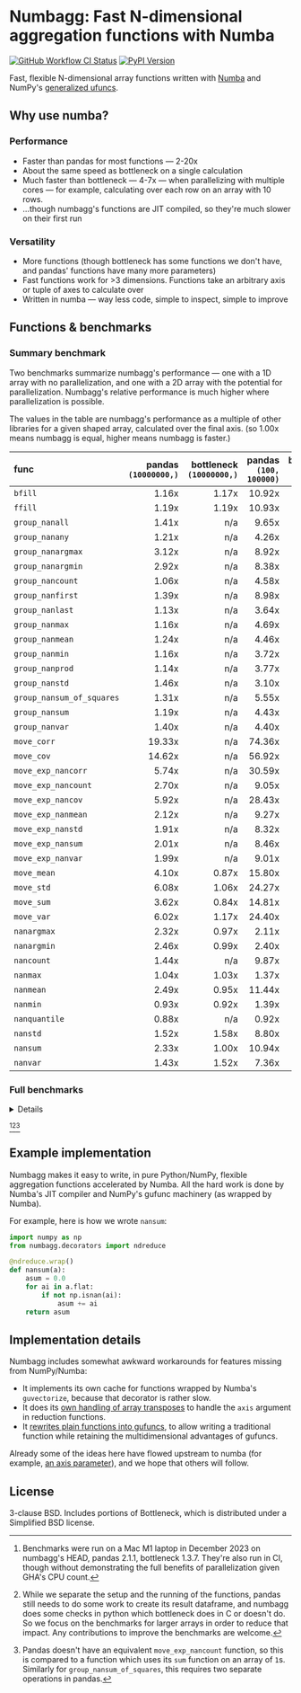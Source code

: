 # Numbagg: Fast N-dimensional aggregation functions with Numba

[![GitHub Workflow CI Status](https://img.shields.io/github/actions/workflow/status/numbagg/numbagg/test.yaml?branch=main&logo=github&style=for-the-badge)](https://github.com/numbagg/numbagg/actions/workflows/test.yaml)
[![PyPI Version](https://img.shields.io/pypi/v/numbagg?style=for-the-badge)](https://pypi.python.org/pypi/numbagg/)

Fast, flexible N-dimensional array functions written with
[Numba](https://github.com/numba/numba) and NumPy's [generalized
ufuncs](http://docs.scipy.org/doc/numpy/reference/c-api.generalized-ufuncs.html).

## Why use numba?

### Performance

- Faster than pandas for most functions — 2-20x
- About the same speed as bottleneck on a single calculation
- Much faster than bottleneck — 4-7x — when parallelizing with multiple cores — for
  example, calculating over each row on an array with 10 rows.
- ...though numbagg's functions are JIT compiled, so they're much slower on
  their first run

<!-- Disabled in #189, hopefully temporarily -->
<!-- The compilation is generally cached on disk[^4]. -->

### Versatility

- More functions (though bottleneck has some functions we don't have, and pandas' functions
  have many more parameters)
- Fast functions work for >3 dimensions. Functions take an arbitrary axis or
  tuple of axes to calculate over
- Written in numba — way less code, simple to inspect, simple to improve

## Functions & benchmarks

### Summary benchmark

Two benchmarks summarize numbagg's performance — one with a 1D array with no
parallelization, and one with a 2D array with the potential for parallelization.
Numbagg's relative performance is much higher where parallelization is possible.

The values in the table are numbagg's performance as a multiple of other libraries for a
given shaped array, calculated over the final axis. (so 1.00x means numbagg is equal,
higher means numbagg is faster.)

| func                      | pandas<br>`(10000000,)` | bottleneck<br>`(10000000,)` | pandas<br>`(100, 100000)` | bottleneck<br>`(100, 100000)` |
| :------------------------ | ----------------------: | --------------------------: | ------------------------: | ----------------------------: |
| `bfill`                   |                   1.16x |                       1.17x |                    10.92x |                         3.95x |
| `ffill`                   |                   1.19x |                       1.19x |                    10.93x |                         3.89x |
| `group_nanall`            |                   1.41x |                         n/a |                     9.65x |                           n/a |
| `group_nanany`            |                   1.21x |                         n/a |                     4.26x |                           n/a |
| `group_nanargmax`         |                   3.12x |                         n/a |                     8.92x |                           n/a |
| `group_nanargmin`         |                   2.92x |                         n/a |                     8.38x |                           n/a |
| `group_nancount`          |                   1.06x |                         n/a |                     4.58x |                           n/a |
| `group_nanfirst`          |                   1.39x |                         n/a |                     8.98x |                           n/a |
| `group_nanlast`           |                   1.13x |                         n/a |                     3.64x |                           n/a |
| `group_nanmax`            |                   1.16x |                         n/a |                     4.69x |                           n/a |
| `group_nanmean`           |                   1.24x |                         n/a |                     4.46x |                           n/a |
| `group_nanmin`            |                   1.16x |                         n/a |                     3.72x |                           n/a |
| `group_nanprod`           |                   1.14x |                         n/a |                     3.77x |                           n/a |
| `group_nanstd`            |                   1.46x |                         n/a |                     3.10x |                           n/a |
| `group_nansum_of_squares` |                   1.31x |                         n/a |                     5.55x |                           n/a |
| `group_nansum`            |                   1.19x |                         n/a |                     4.43x |                           n/a |
| `group_nanvar`            |                   1.40x |                         n/a |                     4.40x |                           n/a |
| `move_corr`               |                  19.33x |                         n/a |                    74.36x |                           n/a |
| `move_cov`                |                  14.62x |                         n/a |                    56.92x |                           n/a |
| `move_exp_nancorr`        |                   5.74x |                         n/a |                    30.59x |                           n/a |
| `move_exp_nancount`       |                   2.70x |                         n/a |                     9.05x |                           n/a |
| `move_exp_nancov`         |                   5.92x |                         n/a |                    28.43x |                           n/a |
| `move_exp_nanmean`        |                   2.12x |                         n/a |                     9.27x |                           n/a |
| `move_exp_nanstd`         |                   1.91x |                         n/a |                     8.32x |                           n/a |
| `move_exp_nansum`         |                   2.01x |                         n/a |                     8.46x |                           n/a |
| `move_exp_nanvar`         |                   1.99x |                         n/a |                     9.01x |                           n/a |
| `move_mean`               |                   4.10x |                       0.87x |                    15.80x |                         4.04x |
| `move_std`                |                   6.08x |                       1.06x |                    24.27x |                         4.93x |
| `move_sum`                |                   3.62x |                       0.84x |                    14.81x |                         3.79x |
| `move_var`                |                   6.02x |                       1.17x |                    24.40x |                         5.14x |
| `nanargmax`               |                   2.32x |                       0.97x |                     2.11x |                         0.99x |
| `nanargmin`               |                   2.46x |                       0.99x |                     2.40x |                         0.98x |
| `nancount`                |                   1.44x |                         n/a |                     9.87x |                           n/a |
| `nanmax`                  |                   1.04x |                       1.03x |                     1.37x |                         1.01x |
| `nanmean`                 |                   2.49x |                       0.95x |                    11.44x |                         3.83x |
| `nanmin`                  |                   0.93x |                       0.92x |                     1.39x |                         0.99x |
| `nanquantile`             |                   0.88x |                         n/a |                     0.92x |                           n/a |
| `nanstd`                  |                   1.52x |                       1.58x |                     8.80x |                         7.27x |
| `nansum`                  |                   2.33x |                       1.00x |                    10.94x |                         3.48x |
| `nanvar`                  |                   1.43x |                       1.52x |                     7.36x |                         6.58x |

### Full benchmarks

<details>

| func                      |                  shape |      size | numbagg | pandas | bottleneck |  numpy | numbagg_ratio | pandas_ratio | bottleneck_ratio | numpy_ratio |
| :------------------------ | ---------------------: | --------: | ------: | -----: | ---------: | -----: | ------------: | -----------: | ---------------: | ----------: |
| `bfill`                   |                (1000,) |      1000 |     0ms |    0ms |        0ms |    n/a |         1.00x |        0.74x |            0.01x |         n/a |
|                           |            (10000000,) |  10000000 |    18ms |   21ms |       21ms |    n/a |         1.00x |        1.16x |            1.17x |         n/a |
|                           |          (100, 100000) |  10000000 |     6ms |   62ms |       22ms |    n/a |         1.00x |       10.92x |            3.95x |         n/a |
|                           | (10, 10, 10, 10, 1000) |  10000000 |     5ms |    n/a |       22ms |    n/a |         1.00x |          n/a |            4.35x |         n/a |
|                           |      (100, 1000, 1000) | 100000000 |    67ms |    n/a |      288ms |    n/a |         1.00x |          n/a |            4.28x |         n/a |
| `ffill`                   |                (1000,) |      1000 |     0ms |    0ms |        0ms |    n/a |         1.00x |        0.67x |            0.01x |         n/a |
|                           |            (10000000,) |  10000000 |    18ms |   21ms |       21ms |    n/a |         1.00x |        1.19x |            1.19x |         n/a |
|                           |          (100, 100000) |  10000000 |     5ms |   59ms |       21ms |    n/a |         1.00x |       10.93x |            3.89x |         n/a |
|                           | (10, 10, 10, 10, 1000) |  10000000 |     4ms |    n/a |       19ms |    n/a |         1.00x |          n/a |            4.26x |         n/a |
|                           |      (100, 1000, 1000) | 100000000 |    66ms |    n/a |      248ms |    n/a |         1.00x |          n/a |            3.74x |         n/a |
| `group_nanall`            |                (1000,) |      1000 |     0ms |    0ms |        n/a |    n/a |         1.00x |        0.84x |              n/a |         n/a |
|                           |            (10000000,) |  10000000 |    51ms |   72ms |        n/a |    n/a |         1.00x |        1.41x |              n/a |         n/a |
|                           |          (100, 100000) |  10000000 |     2ms |   19ms |        n/a |    n/a |         1.00x |        9.65x |              n/a |         n/a |
|                           | (10, 10, 10, 10, 1000) |  10000000 |     1ms |    n/a |        n/a |    n/a |         1.00x |          n/a |              n/a |         n/a |
| `group_nanany`            |                (1000,) |      1000 |     0ms |    0ms |        n/a |    n/a |         1.00x |        0.82x |              n/a |         n/a |
|                           |            (10000000,) |  10000000 |    61ms |   73ms |        n/a |    n/a |         1.00x |        1.21x |              n/a |         n/a |
|                           |          (100, 100000) |  10000000 |     4ms |   19ms |        n/a |    n/a |         1.00x |        4.26x |              n/a |         n/a |
|                           | (10, 10, 10, 10, 1000) |  10000000 |     4ms |    n/a |        n/a |    n/a |         1.00x |          n/a |              n/a |         n/a |
| `group_nanargmax`         |                (1000,) |      1000 |     0ms |    1ms |        n/a |    n/a |         1.00x |        7.59x |              n/a |         n/a |
|                           |            (10000000,) |  10000000 |    64ms |  199ms |        n/a |    n/a |         1.00x |        3.12x |              n/a |         n/a |
|                           |          (100, 100000) |  10000000 |     6ms |   50ms |        n/a |    n/a |         1.00x |        8.92x |              n/a |         n/a |
|                           | (10, 10, 10, 10, 1000) |  10000000 |     6ms |    n/a |        n/a |    n/a |         1.00x |          n/a |              n/a |         n/a |
| `group_nanargmin`         |                (1000,) |      1000 |     0ms |    1ms |        n/a |    n/a |         1.00x |        8.12x |              n/a |         n/a |
|                           |            (10000000,) |  10000000 |    64ms |  188ms |        n/a |    n/a |         1.00x |        2.92x |              n/a |         n/a |
|                           |          (100, 100000) |  10000000 |     5ms |   45ms |        n/a |    n/a |         1.00x |        8.38x |              n/a |         n/a |
|                           | (10, 10, 10, 10, 1000) |  10000000 |     6ms |    n/a |        n/a |    n/a |         1.00x |          n/a |              n/a |         n/a |
| `group_nancount`          |                (1000,) |      1000 |     0ms |    0ms |        n/a |    n/a |         1.00x |        0.84x |              n/a |         n/a |
|                           |            (10000000,) |  10000000 |    61ms |   65ms |        n/a |    n/a |         1.00x |        1.06x |              n/a |         n/a |
|                           |          (100, 100000) |  10000000 |     4ms |   18ms |        n/a |    n/a |         1.00x |        4.58x |              n/a |         n/a |
|                           | (10, 10, 10, 10, 1000) |  10000000 |     5ms |    n/a |        n/a |    n/a |         1.00x |          n/a |              n/a |         n/a |
| `group_nanfirst`          |                (1000,) |      1000 |     0ms |    0ms |        n/a |    n/a |         1.00x |        0.86x |              n/a |         n/a |
|                           |            (10000000,) |  10000000 |    54ms |   75ms |        n/a |    n/a |         1.00x |        1.39x |              n/a |         n/a |
|                           |          (100, 100000) |  10000000 |     2ms |   17ms |        n/a |    n/a |         1.00x |        8.98x |              n/a |         n/a |
|                           | (10, 10, 10, 10, 1000) |  10000000 |     2ms |    n/a |        n/a |    n/a |         1.00x |          n/a |              n/a |         n/a |
| `group_nanlast`           |                (1000,) |      1000 |     0ms |    0ms |        n/a |    n/a |         1.00x |        1.01x |              n/a |         n/a |
|                           |            (10000000,) |  10000000 |    61ms |   69ms |        n/a |    n/a |         1.00x |        1.13x |              n/a |         n/a |
|                           |          (100, 100000) |  10000000 |     5ms |   17ms |        n/a |    n/a |         1.00x |        3.64x |              n/a |         n/a |
|                           | (10, 10, 10, 10, 1000) |  10000000 |     6ms |    n/a |        n/a |    n/a |         1.00x |          n/a |              n/a |         n/a |
| `group_nanmax`            |                (1000,) |      1000 |     0ms |    0ms |        n/a |    n/a |         1.00x |        1.07x |              n/a |         n/a |
|                           |            (10000000,) |  10000000 |    65ms |   75ms |        n/a |    n/a |         1.00x |        1.16x |              n/a |         n/a |
|                           |          (100, 100000) |  10000000 |     4ms |   19ms |        n/a |    n/a |         1.00x |        4.69x |              n/a |         n/a |
|                           | (10, 10, 10, 10, 1000) |  10000000 |     5ms |    n/a |        n/a |    n/a |         1.00x |          n/a |              n/a |         n/a |
| `group_nanmean`           |                (1000,) |      1000 |     0ms |    0ms |        n/a |    n/a |         1.00x |        0.84x |              n/a |         n/a |
|                           |            (10000000,) |  10000000 |    61ms |   76ms |        n/a |    n/a |         1.00x |        1.24x |              n/a |         n/a |
|                           |          (100, 100000) |  10000000 |     5ms |   21ms |        n/a |    n/a |         1.00x |        4.46x |              n/a |         n/a |
|                           | (10, 10, 10, 10, 1000) |  10000000 |     5ms |    n/a |        n/a |    n/a |         1.00x |          n/a |              n/a |         n/a |
| `group_nanmin`            |                (1000,) |      1000 |     0ms |    0ms |        n/a |    n/a |         1.00x |        0.84x |              n/a |         n/a |
|                           |            (10000000,) |  10000000 |    65ms |   75ms |        n/a |    n/a |         1.00x |        1.16x |              n/a |         n/a |
|                           |          (100, 100000) |  10000000 |     5ms |   17ms |        n/a |    n/a |         1.00x |        3.72x |              n/a |         n/a |
|                           | (10, 10, 10, 10, 1000) |  10000000 |     6ms |    n/a |        n/a |    n/a |         1.00x |          n/a |              n/a |         n/a |
| `group_nanprod`           |                (1000,) |      1000 |     0ms |    0ms |        n/a |    n/a |         1.00x |        1.02x |              n/a |         n/a |
|                           |            (10000000,) |  10000000 |    62ms |   71ms |        n/a |    n/a |         1.00x |        1.14x |              n/a |         n/a |
|                           |          (100, 100000) |  10000000 |     5ms |   18ms |        n/a |    n/a |         1.00x |        3.77x |              n/a |         n/a |
|                           | (10, 10, 10, 10, 1000) |  10000000 |     4ms |    n/a |        n/a |    n/a |         1.00x |          n/a |              n/a |         n/a |
| `group_nanstd`            |                (1000,) |      1000 |     0ms |    0ms |        n/a |    n/a |         1.00x |        1.01x |              n/a |         n/a |
|                           |            (10000000,) |  10000000 |    67ms |   98ms |        n/a |    n/a |         1.00x |        1.46x |              n/a |         n/a |
|                           |          (100, 100000) |  10000000 |     7ms |   23ms |        n/a |    n/a |         1.00x |        3.10x |              n/a |         n/a |
|                           | (10, 10, 10, 10, 1000) |  10000000 |     7ms |    n/a |        n/a |    n/a |         1.00x |          n/a |              n/a |         n/a |
| `group_nansum`            |                (1000,) |      1000 |     0ms |    0ms |        n/a |    n/a |         1.00x |        0.86x |              n/a |         n/a |
|                           |            (10000000,) |  10000000 |    62ms |   74ms |        n/a |    n/a |         1.00x |        1.19x |              n/a |         n/a |
|                           |          (100, 100000) |  10000000 |     5ms |   21ms |        n/a |    n/a |         1.00x |        4.43x |              n/a |         n/a |
|                           | (10, 10, 10, 10, 1000) |  10000000 |     4ms |    n/a |        n/a |    n/a |         1.00x |          n/a |              n/a |         n/a |
| `group_nanvar`            |                (1000,) |      1000 |     0ms |    0ms |        n/a |    n/a |         1.00x |        1.03x |              n/a |         n/a |
|                           |            (10000000,) |  10000000 |    66ms |   92ms |        n/a |    n/a |         1.00x |        1.40x |              n/a |         n/a |
|                           |          (100, 100000) |  10000000 |     5ms |   21ms |        n/a |    n/a |         1.00x |        4.40x |              n/a |         n/a |
|                           | (10, 10, 10, 10, 1000) |  10000000 |     4ms |    n/a |        n/a |    n/a |         1.00x |          n/a |              n/a |         n/a |
| `group_nansum_of_squares` |                (1000,) |      1000 |     0ms |    0ms |        n/a |    n/a |         1.00x |        1.12x |              n/a |         n/a |
|                           |            (10000000,) |  10000000 |    63ms |   83ms |        n/a |    n/a |         1.00x |        1.31x |              n/a |         n/a |
|                           |          (100, 100000) |  10000000 |     5ms |   30ms |        n/a |    n/a |         1.00x |        5.55x |              n/a |         n/a |
|                           | (10, 10, 10, 10, 1000) |  10000000 |     4ms |    n/a |        n/a |    n/a |         1.00x |          n/a |              n/a |         n/a |
| `move_corr`               |                (1000,) |      1000 |     0ms |    1ms |        n/a |    n/a |         1.00x |        4.93x |              n/a |         n/a |
|                           |            (10000000,) |  10000000 |    52ms | 1004ms |        n/a |    n/a |         1.00x |       19.33x |              n/a |         n/a |
|                           |          (100, 100000) |  10000000 |    13ms |  976ms |        n/a |    n/a |         1.00x |       74.36x |              n/a |         n/a |
|                           | (10, 10, 10, 10, 1000) |  10000000 |    11ms |    n/a |        n/a |    n/a |         1.00x |          n/a |              n/a |         n/a |
|                           |      (100, 1000, 1000) | 100000000 |   143ms |    n/a |        n/a |    n/a |         1.00x |          n/a |              n/a |         n/a |
| `move_cov`                |                (1000,) |      1000 |     0ms |    0ms |        n/a |    n/a |         1.00x |        4.49x |              n/a |         n/a |
|                           |            (10000000,) |  10000000 |    48ms |  698ms |        n/a |    n/a |         1.00x |       14.62x |              n/a |         n/a |
|                           |          (100, 100000) |  10000000 |    11ms |  638ms |        n/a |    n/a |         1.00x |       56.92x |              n/a |         n/a |
|                           | (10, 10, 10, 10, 1000) |  10000000 |    12ms |    n/a |        n/a |    n/a |         1.00x |          n/a |              n/a |         n/a |
|                           |      (100, 1000, 1000) | 100000000 |   156ms |    n/a |        n/a |    n/a |         1.00x |          n/a |              n/a |         n/a |
| `move_mean`               |                (1000,) |      1000 |     0ms |    0ms |        0ms |    n/a |         1.00x |        0.85x |            0.01x |         n/a |
|                           |            (10000000,) |  10000000 |    32ms |  131ms |       28ms |    n/a |         1.00x |        4.10x |            0.87x |         n/a |
|                           |          (100, 100000) |  10000000 |     7ms |  112ms |       29ms |    n/a |         1.00x |       15.80x |            4.04x |         n/a |
|                           | (10, 10, 10, 10, 1000) |  10000000 |    11ms |    n/a |       27ms |    n/a |         1.00x |          n/a |            2.54x |         n/a |
|                           |      (100, 1000, 1000) | 100000000 |    70ms |    n/a |      312ms |    n/a |         1.00x |          n/a |            4.44x |         n/a |
| `move_std`                |                (1000,) |      1000 |     0ms |    0ms |        0ms |    n/a |         1.00x |        1.01x |            0.03x |         n/a |
|                           |            (10000000,) |  10000000 |    32ms |  195ms |       34ms |    n/a |         1.00x |        6.08x |            1.06x |         n/a |
|                           |          (100, 100000) |  10000000 |     8ms |  183ms |       37ms |    n/a |         1.00x |       24.27x |            4.93x |         n/a |
|                           | (10, 10, 10, 10, 1000) |  10000000 |    11ms |    n/a |       36ms |    n/a |         1.00x |          n/a |            3.35x |         n/a |
|                           |      (100, 1000, 1000) | 100000000 |    97ms |    n/a |      400ms |    n/a |         1.00x |          n/a |            4.13x |         n/a |
| `move_sum`                |                (1000,) |      1000 |     0ms |    0ms |        0ms |    n/a |         1.00x |        0.92x |            0.01x |         n/a |
|                           |            (10000000,) |  10000000 |    34ms |  122ms |       28ms |    n/a |         1.00x |        3.62x |            0.84x |         n/a |
|                           |          (100, 100000) |  10000000 |     7ms |  110ms |       28ms |    n/a |         1.00x |       14.81x |            3.79x |         n/a |
|                           | (10, 10, 10, 10, 1000) |  10000000 |     8ms |    n/a |       27ms |    n/a |         1.00x |          n/a |            3.29x |         n/a |
|                           |      (100, 1000, 1000) | 100000000 |    68ms |    n/a |      319ms |    n/a |         1.00x |          n/a |            4.73x |         n/a |
| `move_var`                |                (1000,) |      1000 |     0ms |    0ms |        0ms |    n/a |         1.00x |        1.39x |            0.04x |         n/a |
|                           |            (10000000,) |  10000000 |    31ms |  187ms |       36ms |    n/a |         1.00x |        6.02x |            1.17x |         n/a |
|                           |          (100, 100000) |  10000000 |     7ms |  177ms |       37ms |    n/a |         1.00x |       24.40x |            5.14x |         n/a |
|                           | (10, 10, 10, 10, 1000) |  10000000 |     8ms |    n/a |       34ms |    n/a |         1.00x |          n/a |            4.45x |         n/a |
|                           |      (100, 1000, 1000) | 100000000 |    92ms |    n/a |      393ms |    n/a |         1.00x |          n/a |            4.28x |         n/a |
| `move_exp_nancorr`        |                (1000,) |      1000 |     0ms |    0ms |        n/a |    n/a |         1.00x |        3.77x |              n/a |         n/a |
|                           |            (10000000,) |  10000000 |    86ms |  492ms |        n/a |    n/a |         1.00x |        5.74x |              n/a |         n/a |
|                           |          (100, 100000) |  10000000 |    16ms |  499ms |        n/a |    n/a |         1.00x |       30.59x |              n/a |         n/a |
|                           | (10, 10, 10, 10, 1000) |  10000000 |    16ms |    n/a |        n/a |    n/a |         1.00x |          n/a |              n/a |         n/a |
|                           |      (100, 1000, 1000) | 100000000 |   224ms |    n/a |        n/a |    n/a |         1.00x |          n/a |              n/a |         n/a |
| `move_exp_nancount`       |                (1000,) |      1000 |     0ms |    0ms |        n/a |    n/a |         1.00x |        0.94x |              n/a |         n/a |
|                           |            (10000000,) |  10000000 |    34ms |   93ms |        n/a |    n/a |         1.00x |        2.70x |              n/a |         n/a |
|                           |          (100, 100000) |  10000000 |     8ms |   76ms |        n/a |    n/a |         1.00x |        9.05x |              n/a |         n/a |
|                           | (10, 10, 10, 10, 1000) |  10000000 |     9ms |    n/a |        n/a |    n/a |         1.00x |          n/a |              n/a |         n/a |
|                           |      (100, 1000, 1000) | 100000000 |   125ms |    n/a |        n/a |    n/a |         1.00x |          n/a |              n/a |         n/a |
| `move_exp_nancov`         |                (1000,) |      1000 |     0ms |    0ms |        n/a |    n/a |         1.00x |        3.75x |              n/a |         n/a |
|                           |            (10000000,) |  10000000 |    54ms |  317ms |        n/a |    n/a |         1.00x |        5.92x |              n/a |         n/a |
|                           |          (100, 100000) |  10000000 |    12ms |  349ms |        n/a |    n/a |         1.00x |       28.43x |              n/a |         n/a |
|                           | (10, 10, 10, 10, 1000) |  10000000 |    12ms |    n/a |        n/a |    n/a |         1.00x |          n/a |              n/a |         n/a |
|                           |      (100, 1000, 1000) | 100000000 |   210ms |    n/a |        n/a |    n/a |         1.00x |          n/a |              n/a |         n/a |
| `move_exp_nanmean`        |                (1000,) |      1000 |     0ms |    0ms |        n/a |    n/a |         1.00x |        0.65x |              n/a |         n/a |
|                           |            (10000000,) |  10000000 |    35ms |   74ms |        n/a |    n/a |         1.00x |        2.12x |              n/a |         n/a |
|                           |          (100, 100000) |  10000000 |     9ms |   80ms |        n/a |    n/a |         1.00x |        9.27x |              n/a |         n/a |
|                           | (10, 10, 10, 10, 1000) |  10000000 |     7ms |    n/a |        n/a |    n/a |         1.00x |          n/a |              n/a |         n/a |
|                           |      (100, 1000, 1000) | 100000000 |    78ms |    n/a |        n/a |    n/a |         1.00x |          n/a |              n/a |         n/a |
| `move_exp_nanstd`         |                (1000,) |      1000 |     0ms |    0ms |        n/a |    n/a |         1.00x |        1.09x |              n/a |         n/a |
|                           |            (10000000,) |  10000000 |    50ms |   97ms |        n/a |    n/a |         1.00x |        1.91x |              n/a |         n/a |
|                           |          (100, 100000) |  10000000 |    12ms |  101ms |        n/a |    n/a |         1.00x |        8.32x |              n/a |         n/a |
|                           | (10, 10, 10, 10, 1000) |  10000000 |    19ms |    n/a |        n/a |    n/a |         1.00x |          n/a |              n/a |         n/a |
|                           |      (100, 1000, 1000) | 100000000 |   142ms |    n/a |        n/a |    n/a |         1.00x |          n/a |              n/a |         n/a |
| `move_exp_nansum`         |                (1000,) |      1000 |     0ms |    0ms |        n/a |    n/a |         1.00x |        0.92x |              n/a |         n/a |
|                           |            (10000000,) |  10000000 |    34ms |   69ms |        n/a |    n/a |         1.00x |        2.01x |              n/a |         n/a |
|                           |          (100, 100000) |  10000000 |     9ms |   75ms |        n/a |    n/a |         1.00x |        8.46x |              n/a |         n/a |
|                           | (10, 10, 10, 10, 1000) |  10000000 |     9ms |    n/a |        n/a |    n/a |         1.00x |          n/a |              n/a |         n/a |
|                           |      (100, 1000, 1000) | 100000000 |   111ms |    n/a |        n/a |    n/a |         1.00x |          n/a |              n/a |         n/a |
| `move_exp_nanvar`         |                (1000,) |      1000 |     0ms |    0ms |        n/a |    n/a |         1.00x |        0.98x |              n/a |         n/a |
|                           |            (10000000,) |  10000000 |    45ms |   89ms |        n/a |    n/a |         1.00x |        1.99x |              n/a |         n/a |
|                           |          (100, 100000) |  10000000 |    10ms |   92ms |        n/a |    n/a |         1.00x |        9.01x |              n/a |         n/a |
|                           | (10, 10, 10, 10, 1000) |  10000000 |    12ms |    n/a |        n/a |    n/a |         1.00x |          n/a |              n/a |         n/a |
|                           |      (100, 1000, 1000) | 100000000 |   114ms |    n/a |        n/a |    n/a |         1.00x |          n/a |              n/a |         n/a |
| `nanargmax`               |                (1000,) |      1000 |     0ms |    0ms |        0ms |    n/a |         1.00x |       13.36x |            0.21x |         n/a |
|                           |            (10000000,) |  10000000 |    13ms |   31ms |       13ms |    n/a |         1.00x |        2.32x |            0.97x |         n/a |
|                           |          (100, 100000) |  10000000 |    13ms |   28ms |       13ms |    n/a |         1.00x |        2.11x |            0.99x |         n/a |
|                           | (10, 10, 10, 10, 1000) |  10000000 |    14ms |    n/a |       15ms |    n/a |         1.00x |          n/a |            1.07x |         n/a |
|                           |      (100, 1000, 1000) | 100000000 |   139ms |    n/a |      153ms |    n/a |         1.00x |          n/a |            1.10x |         n/a |
| `nanargmin`               |                (1000,) |      1000 |     0ms |    0ms |        0ms |    n/a |         1.00x |       14.64x |            0.21x |         n/a |
|                           |            (10000000,) |  10000000 |    14ms |   33ms |       13ms |    n/a |         1.00x |        2.46x |            0.99x |         n/a |
|                           |          (100, 100000) |  10000000 |    13ms |   32ms |       13ms |    n/a |         1.00x |        2.40x |            0.98x |         n/a |
|                           | (10, 10, 10, 10, 1000) |  10000000 |    13ms |    n/a |       14ms |    n/a |         1.00x |          n/a |            1.07x |         n/a |
|                           |      (100, 1000, 1000) | 100000000 |   140ms |    n/a |      148ms |    n/a |         1.00x |          n/a |            1.06x |         n/a |
| `nancount`                |                (1000,) |      1000 |     0ms |    0ms |        n/a |    0ms |         1.00x |        0.97x |              n/a |       0.02x |
|                           |            (10000000,) |  10000000 |     4ms |    5ms |        n/a |    4ms |         1.00x |        1.44x |              n/a |       0.99x |
|                           |          (100, 100000) |  10000000 |     1ms |   11ms |        n/a |    4ms |         1.00x |        9.87x |              n/a |       3.37x |
|                           | (10, 10, 10, 10, 1000) |  10000000 |     1ms |    n/a |        n/a |    4ms |         1.00x |          n/a |              n/a |       2.99x |
|                           |      (100, 1000, 1000) | 100000000 |    11ms |    n/a |        n/a |   48ms |         1.00x |          n/a |              n/a |       4.44x |
| `nanmax`                  |                (1000,) |      1000 |     0ms |    0ms |        0ms |    0ms |         1.00x |        7.67x |            0.22x |       0.36x |
|                           |            (10000000,) |  10000000 |    13ms |   13ms |       13ms |    1ms |         1.00x |        1.04x |            1.03x |       0.11x |
|                           |          (100, 100000) |  10000000 |    13ms |   18ms |       13ms |    2ms |         1.00x |        1.37x |            1.01x |       0.12x |
|                           | (10, 10, 10, 10, 1000) |  10000000 |    13ms |    n/a |       12ms |    2ms |         1.00x |          n/a |            0.97x |       0.14x |
|                           |      (100, 1000, 1000) | 100000000 |   140ms |    n/a |      134ms |   18ms |         1.00x |          n/a |            0.96x |       0.13x |
| `nanmean`                 |                (1000,) |      1000 |     0ms |    0ms |        0ms |    0ms |         1.00x |        0.56x |            0.01x |       0.08x |
|                           |            (10000000,) |  10000000 |    11ms |   26ms |       10ms |   28ms |         1.00x |        2.49x |            0.95x |       2.67x |
|                           |          (100, 100000) |  10000000 |     3ms |   32ms |       11ms |   29ms |         1.00x |       11.44x |            3.83x |      10.39x |
|                           | (10, 10, 10, 10, 1000) |  10000000 |     2ms |    n/a |       10ms |   30ms |         1.00x |          n/a |            4.99x |      14.27x |
|                           |      (100, 1000, 1000) | 100000000 |    21ms |    n/a |      101ms |  328ms |         1.00x |          n/a |            4.75x |      15.39x |
| `nanmin`                  |                (1000,) |      1000 |     0ms |    0ms |        0ms |    0ms |         1.00x |        8.43x |            0.21x |       0.36x |
|                           |            (10000000,) |  10000000 |    14ms |   13ms |       13ms |    2ms |         1.00x |        0.93x |            0.92x |       0.12x |
|                           |          (100, 100000) |  10000000 |    13ms |   19ms |       13ms |    2ms |         1.00x |        1.39x |            0.99x |       0.13x |
|                           | (10, 10, 10, 10, 1000) |  10000000 |    13ms |    n/a |       14ms |    2ms |         1.00x |          n/a |            1.13x |       0.13x |
|                           |      (100, 1000, 1000) | 100000000 |   135ms |    n/a |      133ms |   16ms |         1.00x |          n/a |            0.98x |       0.12x |
| `nanquantile`             |                (1000,) |      1000 |     0ms |    0ms |        n/a |    0ms |         1.00x |        1.06x |              n/a |       0.25x |
|                           |            (10000000,) |  10000000 |   228ms |  200ms |        n/a |  166ms |         1.00x |        0.88x |              n/a |       0.73x |
|                           |          (100, 100000) |  10000000 |   227ms |  209ms |        n/a |  175ms |         1.00x |        0.92x |              n/a |       0.77x |
|                           | (10, 10, 10, 10, 1000) |  10000000 |   237ms |    n/a |        n/a |  170ms |         1.00x |          n/a |              n/a |       0.72x |
|                           |      (100, 1000, 1000) | 100000000 |  2324ms |    n/a |        n/a | 1928ms |         1.00x |          n/a |              n/a |       0.83x |
| `nanstd`                  |                (1000,) |      1000 |     0ms |    0ms |        0ms |    0ms |         1.00x |        0.64x |            0.03x |       0.27x |
|                           |            (10000000,) |  10000000 |    21ms |   31ms |       33ms |   56ms |         1.00x |        1.52x |            1.58x |       2.71x |
|                           |          (100, 100000) |  10000000 |     4ms |   38ms |       31ms |   57ms |         1.00x |        8.80x |            7.27x |      13.31x |
|                           | (10, 10, 10, 10, 1000) |  10000000 |     5ms |    n/a |       30ms |   58ms |         1.00x |          n/a |            6.32x |      12.33x |
|                           |      (100, 1000, 1000) | 100000000 |    42ms |    n/a |      310ms |  640ms |         1.00x |          n/a |            7.35x |      15.15x |
| `nansum`                  |                (1000,) |      1000 |     0ms |    0ms |        0ms |    0ms |         1.00x |        0.90x |            0.01x |       0.05x |
|                           |            (10000000,) |  10000000 |    10ms |   23ms |       10ms |   31ms |         1.00x |        2.33x |            1.00x |       3.11x |
|                           |          (100, 100000) |  10000000 |     3ms |   31ms |       10ms |   28ms |         1.00x |       10.94x |            3.48x |       9.79x |
|                           | (10, 10, 10, 10, 1000) |  10000000 |     2ms |    n/a |        9ms |   27ms |         1.00x |          n/a |            3.83x |      11.19x |
|                           |      (100, 1000, 1000) | 100000000 |    26ms |    n/a |      107ms |  298ms |         1.00x |          n/a |            4.05x |      11.33x |
| `nanvar`                  |                (1000,) |      1000 |     0ms |    0ms |        0ms |    0ms |         1.00x |        0.73x |            0.04x |       0.28x |
|                           |            (10000000,) |  10000000 |    21ms |   30ms |       32ms |   57ms |         1.00x |        1.43x |            1.52x |       2.68x |
|                           |          (100, 100000) |  10000000 |     5ms |   35ms |       31ms |   59ms |         1.00x |        7.36x |            6.58x |      12.33x |
|                           | (10, 10, 10, 10, 1000) |  10000000 |     5ms |    n/a |       31ms |   63ms |         1.00x |          n/a |            5.80x |      11.70x |
|                           |      (100, 1000, 1000) | 100000000 |    43ms |    n/a |      303ms |  623ms |         1.00x |          n/a |            7.00x |      14.39x |

</details>

[^1][^2][^3]

[^1]:
    Benchmarks were run on a Mac M1 laptop in December 2023 on numbagg's HEAD,
    pandas 2.1.1, bottleneck 1.3.7. They're also run in CI, though without
    demonstrating the full benefits of parallelization given GHA's CPU count.

[^2]:
    While we separate the setup and the running of the functions, pandas still
    needs to do some work to create its result dataframe, and numbagg does some
    checks in python which bottleneck does in C or doesn't do. So we focus on
    the benchmarks for larger arrays in order to reduce that impact. Any
    contributions to improve the benchmarks are welcome.

[^3]:
    Pandas doesn't have an equivalent `move_exp_nancount` function, so this is
    compared to a function which uses its `sum` function on an array of `1`s.
    Similarly for `group_nansum_of_squares`, this requires two separate
    operations in pandas.

[^4]:
    `anynan` & `allnan` are also functions in numbagg, but not listed here as they
    require a different benchmark setup.

[^5]:
    `nanmin`, `nanmax`, `nanargmin` & `nanargmax` are not currently parallelized,
    so exhibit worse performance on parallelizable arrays.

## Example implementation

Numbagg makes it easy to write, in pure Python/NumPy, flexible aggregation
functions accelerated by Numba. All the hard work is done by Numba's JIT
compiler and NumPy's gufunc machinery (as wrapped by Numba).

For example, here is how we wrote `nansum`:

```python
import numpy as np
from numbagg.decorators import ndreduce

@ndreduce.wrap()
def nansum(a):
    asum = 0.0
    for ai in a.flat:
        if not np.isnan(ai):
            asum += ai
    return asum
```

## Implementation details

Numbagg includes somewhat awkward workarounds for features missing from
NumPy/Numba:

- It implements its own cache for functions wrapped by Numba's
  `guvectorize`, because that decorator is rather slow.
- It does its [own handling of array
  transposes](https://github.com/numbagg/numbagg/blob/e166adae94b3be35497dcdc22772026df75af253/numbagg/decorators.py#L170-L181)
  to handle the `axis` argument in reduction functions.
- It [rewrites plain functions into
  gufuncs](https://github.com/numbagg/numbagg/blob/e166adae94b3be35497dcdc22772026df75af253/numbagg/transform.py),
  to allow writing a traditional function while retaining the multidimensional advantages of
  gufuncs.

Already some of the ideas here have flowed upstream to numba (for example, [an
axis parameter](https://github.com/numpy/numpy/issues/5197)), and we hope
that others will follow.

## License

3-clause BSD. Includes portions of Bottleneck, which is distributed under a
Simplified BSD license.
